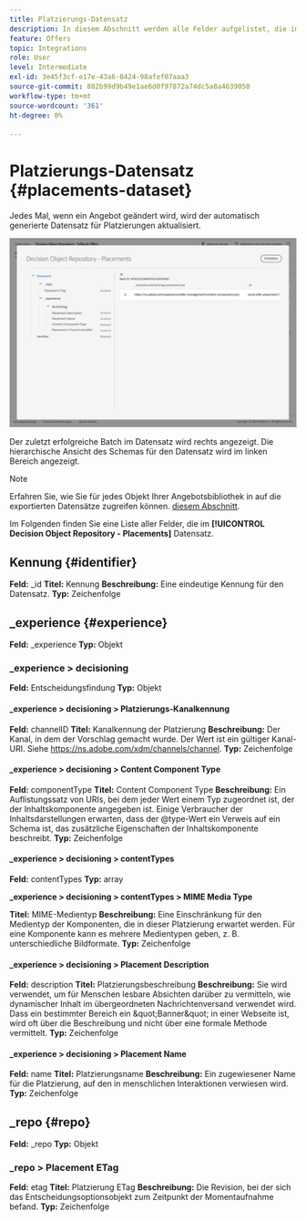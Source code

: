 ```yaml
---
title: Platzierungs-Datensatz
description: In diesem Abschnitt werden alle Felder aufgelistet, die im exportierten Datensatz für Platzierungen verwendet werden
feature: Offers
topic: Integrations
role: User
level: Intermediate
exl-id: 3e45f3cf-e17e-43a6-8424-98afef07aaa3
source-git-commit: 882b99d9b49e1ae6d0f97872a74dc5a8a4639050
workflow-type: tm+mt
source-wordcount: '361'
ht-degree: 0%

---
```


# Platzierungs-Datensatz {#placements-dataset}

Jedes Mal, wenn ein Angebot geändert wird, wird der automatisch generierte Datensatz für Platzierungen aktualisiert.

![](../assets/dataset-placements.png)

Der zuletzt erfolgreiche Batch im Datensatz wird rechts angezeigt. Die hierarchische Ansicht des Schemas für den Datensatz wird im linken Bereich angezeigt.

>[!NOTE]
>
>Erfahren Sie, wie Sie für jedes Objekt Ihrer Angebotsbibliothek in auf die exportierten Datensätze zugreifen können. [diesem Abschnitt](../export-catalog/access-dataset.md).

Im Folgenden finden Sie eine Liste aller Felder, die im **[!UICONTROL Decision Object Repository - Placements]** Datensatz.

<!--A placement describes a location or place in a personalized message. It is used to set technical constraints for content that the personalization decision supplies. The placement also represents a request to produce certain types of metrics when an experience event is produced where this placement is involved. For instance, the placement facilitates a personalized clickable image inside an email shown to an end-user. The placement may for instance request from the assembled experience that the click on its image gets reported in an experience event with a metric https://ns.adobe.com/xdm/data/metrics/web/linkclicks and a reference to this placement.-->

## Kennung {#identifier}

**Feld:** _id
**Titel:** Kennung
**Beschreibung:** Eine eindeutige Kennung für den Datensatz.
**Typ:** Zeichenfolge

## _experience {#experience}

**Feld:** _experience
**Typ:** Objekt

### _experience > decisioning

**Feld:** Entscheidungsfindung
**Typ:** Objekt

#### _experience > decisioning > Platzierungs-Kanalkennung

**Feld:** channelID
**Titel:** Kanalkennung der Platzierung
**Beschreibung:** Der Kanal, in dem der Vorschlag gemacht wurde. Der Wert ist ein gültiger Kanal-URI. Siehe https://ns.adobe.com/xdm/channels/channel.
**Typ:** Zeichenfolge

#### _experience > decisioning > Content Component Type

**Feld:** componentType
**Titel:** Content Component Type
**Beschreibung:** Ein Auflistungssatz von URIs, bei dem jeder Wert einem Typ zugeordnet ist, der der Inhaltskomponente angegeben ist. Einige Verbraucher der Inhaltsdarstellungen erwarten, dass der @type-Wert ein Verweis auf ein Schema ist, das zusätzliche Eigenschaften der Inhaltskomponente beschreibt.
**Typ:** Zeichenfolge

#### _experience > decisioning > contentTypes

**Feld:** contentTypes
**Typ:** array

**_experience > decisioning > contentTypes > MIME Media Type**

**Titel:** MIME-Medientyp
**Beschreibung:** Eine Einschränkung für den Medientyp der Komponenten, die in dieser Platzierung erwartet werden. Für eine Komponente kann es mehrere Medientypen geben, z. B. unterschiedliche Bildformate.
**Typ:** Zeichenfolge

#### _experience > decisioning > Placement Description

**Feld:** description
**Titel:** Platzierungsbeschreibung
**Beschreibung:** Sie wird verwendet, um für Menschen lesbare Absichten darüber zu vermitteln, wie dynamischer Inhalt im übergeordneten Nachrichtenversand verwendet wird. Dass ein bestimmter Bereich ein \&quot;Banner\&quot; in einer Webseite ist, wird oft über die Beschreibung und nicht über eine formale Methode vermittelt.
**Typ:** Zeichenfolge

#### _experience > decisioning > Placement Name

**Feld:** name
**Titel:** Platzierungsname
**Beschreibung:** Ein zugewiesener Name für die Platzierung, auf den in menschlichen Interaktionen verwiesen wird.
**Typ:** Zeichenfolge

## _repo {#repo}

**Feld:** _repo
**Typ:** Objekt

### _repo > Placement ETag

**Feld:** etag
**Titel:** Platzierung ETag
**Beschreibung:** Die Revision, bei der sich das Entscheidungsoptionsobjekt zum Zeitpunkt der Momentaufnahme befand.
**Typ:** Zeichenfolge
